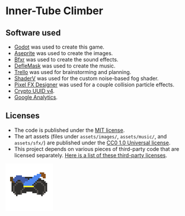 # Inner-Tube Climber

## Software used

-   [Godot](https://godotengine.org/) was used to create this game.
-   [Aseprite](https://www.aseprite.org/) was used to create the images.
-   [Bfxr](https://www.bfxr.net/) was used to create the sound effects.
-   [DefleMask](https://deflemask.com/) was used to create the music.
-   [Trello](https://trello.com/b/GvuTgtRC/ludum-dare-47) was used for brainstorming and planning.
-   [ShaderV](https://github.com/arkology/ShaderV) was used for the custom noise-based fog shader.
-   [Pixel FX Designer](https://codemanu.itch.io/particle-fx-designer) was used for a couple collision particle effects.
-   [Crypto UUID v4](https://github.com/Yukitty/godot-addon-crypto_uuid_v4).
-   [Google Analytics](https://analytics.google.com).

## Licenses

-   The code is published under the [MIT license](LICENSE).
-   The art assets (files under `assets/images/`, `assets/music/`, and `assets/sfx/`) are published under the [CC0 1.0 Universal license](https://creativecommons.org/publicdomain/zero/1.0/deed.en).
-   This project depends on various pieces of third-party code that are licensed separately. [Here is a list of these third-party licenses](./docs/third-party-licenses.txt).

![An animated image of the inner-tuber character stuck in the snow](design/tuber-stuck-tweak-large.gif)
